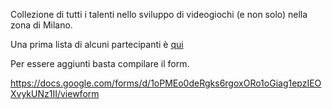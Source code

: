 Collezione di tutti i talenti nello sviluppo di videogiochi (e non solo) nella zona di Milano.

Una prima lista di alcuni partecipanti è [qui][lista]

Per essere aggiunti basta compilare il form.

https://docs.google.com/forms/d/1oPMEo0deRgks6rgoxORo1oGiag1epzIEOXvykUNz1II/viewform

[lista]: https://github.com/siscia/GameJamMilan2014/blob/master/prova.md